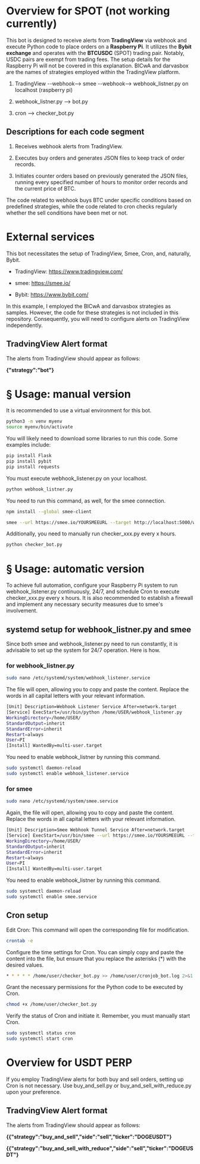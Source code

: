 # Overview for SPOT (not working currently)
This bot is designed to receive alerts from **TradingView** via webhook and execute Python code to place orders on a **Raspberry Pi**. It utilizes the **Bybit exchange** and operates with the **BTCUSDC** (SPOT) trading pair. Notably, USDC pairs are exempt from trading fees. The setup details for the Raspberry Pi will not be covered in this explanation. BICwA and darvasbox are the names of strategies employed within the TradingView platform.

1. TradingView --webhook--> smee --webhook--> webhook_listner.py on localhost (raspberry pi)

2. webhook_listner.py --> bot.py

3. cron --> checker_bot.py

## Descriptions for each code segment
1. Receives webhook alerts from TradingView.

2. Executes buy orders and generates JSON files to keep track of order records.

3. Initiates counter orders based on previously generated the JSON files, running every specified number of hours to monitor order records and the current price of BTC.

The code related to webhook buys BTC under specific conditions based on predefined strategies, while the code related to cron checks regularly whether the sell conditions have been met or not.

# External services
This bot necessitates the setup of TradingView, Smee, Cron, and, naturally, Bybit.

- TradingView: https://www.tradingview.com/

- smee: https://smee.io/

- Bybit: https://www.bybit.com/

In this example, I employed the BICwA and darvasbox strategies as samples. However, the code for these strategies is not included in this repository. Consequently, you will need to configure alerts on TradingView independently.

## TradvingView Alert format
The alerts from TradingView should appear as follows:

**{"strategy":"bot"}**

# § Usage: manual version 

It is recommended to use a virtual environment for this bot.

```bash
python3 -m venv myenv
source myenv/bin/activate
```

You will likely need to download some libraries to run this code. Some examples include:

```bash
pip install Flask
pip install pybit
pip install requests
```

You must execute webhook_listener.py on your localhost.

```bash
python webhook_listner.py
```

You need to run this command, as well, for the smee connection.

```bash
npm install --global smee-client

smee --url https://smee.io/YOURSMEEURL --target http://localhost:5000/webhook
```

Additionally, you need to manually run checker_xxx.py every x hours.

```bash
python checker_bot.py
```

# § Usage: automatic version
To achieve full automation, configure your Raspberry Pi system to run webhook_listener.py continuously, 24/7, and schedule Cron to execute checker_xxx.py every x hours. It is also recommended to establish a firewall and implement any necessary security measures due to smee's involvement.

## systemd setup for webhook_listner.py and smee
Since both smee and webhook_listener.py need to run constantly, it is advisable to set up the system for 24/7 operation. Here is how.

### for webhook_listner.py
```bash
sudo nano /etc/systemd/system/webhook_listener.service
```
The file will open, allowing you to copy and paste the content. Replace the words in all capital letters with your relevant information.

```bash
[Unit] Description=Webhook Listener Service After=network.target
[Service] ExecStart=/usr/bin/python /home/USER/webhook_listener.py 
WorkingDirectory=/home/USER/ 
StandardOutput=inherit 
StandardError=inherit 
Restart=always 
User=PI
[Install] WantedBy=multi-user.target
```
You need to enable webhook_listner by running this command.
```bash
sudo systemctl daemon-reload
sudo systemctl enable webhook_listener.service
```
### for smee
```bash
sudo nano /etc/systemd/system/smee.service
```
Again, the file will open, allowing you to copy and paste the content. Replace the words in all capital letters with your relevant information.

```bash
[Unit] Description=Smee Webhook Tunnel Service After=network.target
[Service] ExecStart=/usr/bin/smee --url https://smee.io/YOURSMEEURL --target http://localhost:5000/webhook 
WorkingDirectory=/home/USER/ 
StandardOutput=inherit 
StandardError=inherit 
Restart=always 
User=PI
[Install] WantedBy=multi-user.target
```

You need to enable webhook_listner by running this command.
```bash
sudo systemctl daemon-reload
sudo systemctl enable smee.service
```

## Cron setup
Edit Cron: This command will open the corresponding file for modification.

```bash
crontab -e
```
Configure the time settings for Cron. You can simply copy and paste the content into the file, but ensure that you replace the asterisks (*) with the desired values.

```bash
* * * * * /home/user/checker_bot.py >> /home/user/cronjob_bot.log 2>&1
```

Grant the necessary permissions for the Python code to be executed by Cron.
```bash
chmod +x /home/user/checker_bot.py
```

Verify the status of Cron and initiate it. Remember, you must manually start Cron.
```bash
sudo systemctl status cron
sudo systemctl start cron
```

# Overview for USDT PERP
If you employ TradingView alerts for both buy and sell orders, setting up Cron is not necessary. 
Use buy_and_sell.py or buy_and_sell_with_reduce.py upon your preference.

## TradvingView Alert format
The alerts from TradingView should appear as follows:

**{{"strategy":"buy_and_sell","side":"sell","ticker":"DOGEUSDT"}**

**{{"strategy":"buy_and_sell_with_reduce","side":"sell","ticker":"DOGEUSDT"}**

